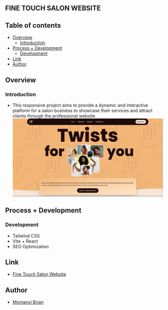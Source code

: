 ## FINE TOUCH SALON WEBSITE

## Table of contents

- [Overview](#overview)
    - [Introduction](#introduction)
- [Process + Development](#process--development)
    - [Development](#development)
- [Link](#link)
- [Author](#author)

## Overview
### Introduction
- This responsive project aims to provide a dynamic and interactive platform for a salon business to showcase their services and attract clients through the professional website.
![alt text](image/fineTouchSalon.PNG)

## Process + Development
### Development
- Tailwind CSS
- Vite + React
- SEO Optimization

## Link
- [Fine Touch Salon Website](https://fine-touch-salon.vercel.app/)

## Author
- [Momanyi Brian](https://portfolio-momanyi-brian.vercel.app)